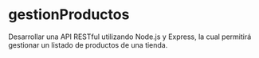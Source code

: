 # gestionProductos
Desarrollar una API RESTful utilizando Node.js y Express, la cual permitirá gestionar un listado de productos de una tienda.
